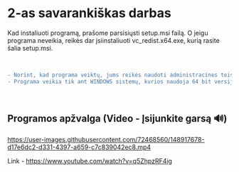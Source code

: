 # 2-as savarankiškas darbas

Kad instaliuoti programą, prašome parsisiųsti setup.msi failą. O jeigu programa neveikia, reikės dar įsiinstaliuoti vc_redist.x64.exe, kurią rasite šalia setup.msi.

<br/>

```diff
- Norint, kad programa veiktų, jums reikės naudoti administracines teises (Run as administrator).
- Programa veikia tik ant WINDOWS sistemų, kurios naudoja 64 bit versiją.
```

<br/>

## Programos apžvalga (Video - Įsijunkite garsą 🔊)

https://user-images.githubusercontent.com/72468560/148917678-d17e6dc2-d331-4397-a659-c7c839042ec8.mp4

Link - https://www.youtube.com/watch?v=q5ZhpzRF4ig

